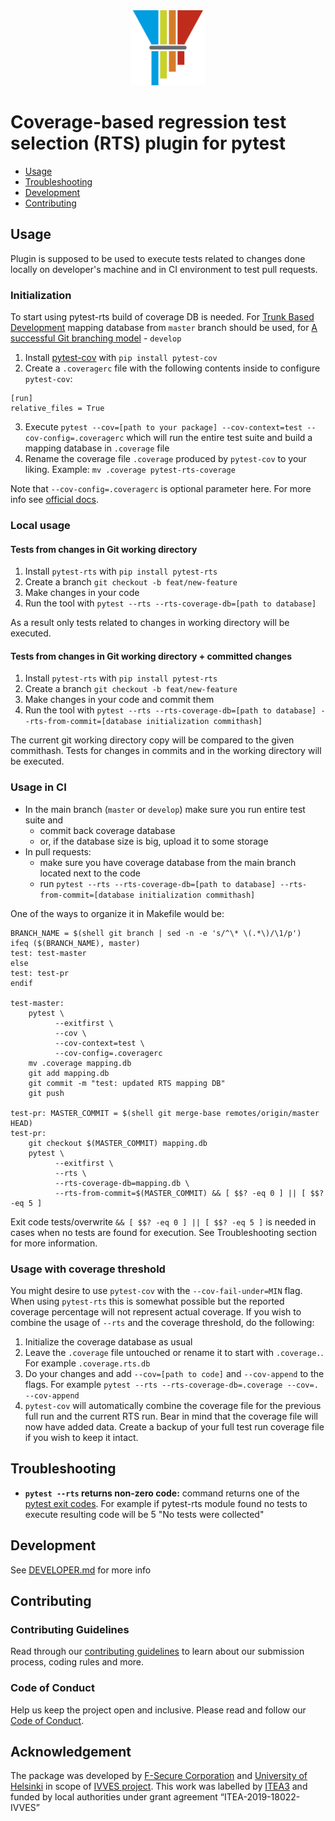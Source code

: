 <center><img src="https://github.com/F-Secure/pytest-rts/raw/master/docs/imgs/pytest-rts-logo.png" width="120px" height="120px"/></center>

# Coverage-based regression test selection (RTS) plugin for pytest

- [Usage](#usage)
- [Troubleshooting](#troubleshooting)
- [Development](#dev)
- [Contributing](#contrib)

## <a name="usage"></a> Usage

Plugin is supposed to be used to execute tests related to changes done locally on developer's machine and in CI environment to test pull requests.

### Initialization

To start using pytest-rts build of coverage DB is needed. For [Trunk Based Development](https://trunkbaseddevelopment.com/) mapping database from `master` branch should be used, for [A successful Git branching model](https://nvie.com/posts/a-successful-git-branching-model/) - `develop`

1. Install [pytest-cov](https://github.com/pytest-dev/pytest-cov) with `pip install pytest-cov`
2. Create a `.coveragerc` file with the following contents inside to configure `pytest-cov`:
```
[run] 
relative_files = True
```
3. Execute `pytest --cov=[path to your package] --cov-context=test --cov-config=.coveragerc` which will run the entire test suite and build a mapping database in `.coverage` file
4. Rename the coverage file `.coverage` produced by `pytest-cov` to your liking. Example: `mv .coverage pytest-rts-coverage`

Note that `--cov-config=.coveragerc` is optional parameter here. For more info see [official docs](https://pytest-cov.readthedocs.io/en/latest/config.html#caveats).

### Local usage

#### Tests from changes in Git working directory

1. Install `pytest-rts` with `pip install pytest-rts`
2. Create a branch `git checkout -b feat/new-feature`
3. Make changes in your code
4. Run the tool with `pytest --rts --rts-coverage-db=[path to database]`

As a result only tests related to changes in working directory will be executed.

#### Tests from changes in Git working directory + committed changes

1. Install `pytest-rts` with `pip install pytest-rts`
2. Create a branch `git checkout -b feat/new-feature`
3. Make changes in your code and commit them
4. Run the tool with `pytest --rts --rts-coverage-db=[path to database] --rts-from-commit=[database initialization commithash]`

The current git working directory copy will be compared to the given commithash. Tests for changes in commits and in the working directory will be executed.

### Usage in CI

* In the main branch (`master` or `develop`) make sure you run entire test suite and
  * commit back coverage database
  * or, if the database size is big, upload it to some storage
* In pull requests:
  * make sure you have coverage database from the main branch located next to the code
  * run `pytest --rts --rts-coverage-db=[path to database] --rts-from-commit=[database initialization commithash]`
  
One of the ways to organize it in Makefile would be:

```make
BRANCH_NAME = $(shell git branch | sed -n -e 's/^\* \(.*\)/\1/p')
ifeq ($(BRANCH_NAME), master)
test: test-master
else
test: test-pr
endif

test-master: 
	pytest \
          --exitfirst \
          --cov \
          --cov-context=test \
          --cov-config=.coveragerc
	mv .coverage mapping.db
	git add mapping.db
	git commit -m "test: updated RTS mapping DB"
	git push

test-pr: MASTER_COMMIT = $(shell git merge-base remotes/origin/master HEAD)
test-pr:
	git checkout $(MASTER_COMMIT) mapping.db
	pytest \
          --exitfirst \
          --rts \
          --rts-coverage-db=mapping.db \
          --rts-from-commit=$(MASTER_COMMIT) && [ $$? -eq 0 ] || [ $$? -eq 5 ]
```

Exit code tests/overwrite `&& [ $$? -eq 0 ] || [ $$? -eq 5 ]` is needed in cases when no tests are found for execution.
See Troubleshooting section for more information.

### Usage with coverage threshold

You might desire to use `pytest-cov` with the `--cov-fail-under=MIN` flag. When using `pytest-rts` this is somewhat possible but the reported coverage percentage will not represent actual coverage. If you wish to combine the usage of `--rts` and the coverage threshold, do the following:

1. Initialize the coverage database as usual
2. Leave the `.coverage` file untouched or rename it to start with `.coverage.`. For example `.coverage.rts.db`
3. Do your changes and add `--cov=[path to code]` and `--cov-append` to the flags. For example `pytest --rts --rts-coverage-db=.coverage --cov=. --cov-append`
4. `pytest-cov` will automatically combine the coverage file for the previous full run and the current RTS run. Bear in mind that the coverage file will now have added data. Create a backup of your full test run coverage file if you wish to keep it intact.

## <a name="troubleshooting"></a> Troubleshooting

* **`pytest --rts` returns non-zero code:** command returns one of the
  [pytest exit codes](https://docs.pytest.org/en/stable/usage.html#possible-exit-codes). For example if pytest-rts
  module found no tests to execute resulting code will be 5 "No tests were collected"

## <a name="dev"></a> Development

See [DEVELOPER.md][developer] for more info

## <a name="contrib"></a> Contributing

### Contributing Guidelines

Read through our [contributing guidelines][contributing] to learn about our submission process, coding rules and more.

### Code of Conduct

Help us keep the project open and inclusive. Please read and follow our [Code of Conduct][codeofconduct].

## Acknowledgement

The package was developed by [F-Secure Corporation][f-secure] and [University of Helsinki][hy] in scope of [IVVES project][ivves]. This work was labelled by [ITEA3][itea3] and funded by local authorities under grant agreement “ITEA-2019-18022-IVVES”

[developer]: https://github.com/F-Secure/pytest-rts/tree/master/docs/DEVELOPER.md
[contributing]: https://github.com/F-Secure/pytest-rts/tree/master/docs/CONTRIBUTING.md
[codeofconduct]: https://github.com/F-Secure/pytest-rts/tree/master/docs/CODE_OF_CONDUCT.md
[ivves]: http://ivves.eu/
[itea3]: https://itea3.org/
[f-secure]: https://www.f-secure.com/en
[hy]: https://www.helsinki.fi/en/computer-science
